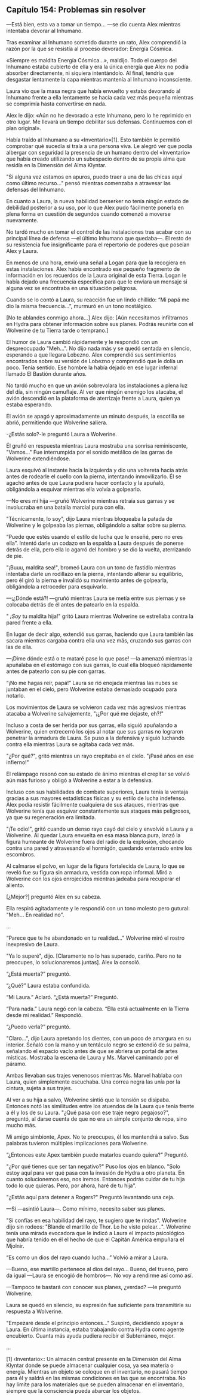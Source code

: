 
## Capítulo 154: Problemas sin resolver


—Está bien, esto va a tomar un tiempo… —se dio cuenta Alex mientras intentaba devorar al Inhumano.

Tras examinar al Inhumano sometido durante un rato, Alex comprendió la razón por la que se resistía al proceso devorador: Energía Cósmica.

«Siempre es maldita Energía Cósmica…», maldijo. Todo el cuerpo del Inhumano estaba cubierto de ella y era la única energía que Alex no podía absorber directamente, ni siquiera intentándolo. Al final, tendría que desgastar lentamente la capa mientras mantenía al Inhumano inconsciente.

Laura vio que la masa negra que había envuelto y estaba devorando al Inhumano frente a ella lentamente se hacía cada vez más pequeña mientras se comprimía hasta convertirse en nada.

Alex le dijo: «Aún no he devorado a este Inhumano, pero lo he reprimido en otro lugar. Me llevará un tiempo debilitar sus defensas. Continuemos con el plan original».

Había traído al Inhumano a su «Inventario»[1]. Esto también le permitió comprobar qué sucedía si traía a una persona viva. Le alegró ver que podía albergar con seguridad la presencia de un humano dentro del «Inventario» que había creado utilizando un subespacio dentro de su propia alma que residía en la Dimensión del Alma Klyntar.

"Si alguna vez estamos en apuros, puedo traer a una de las chicas aquí como último recurso..." pensó mientras comenzaba a atravesar las defensas del Inhumano.

En cuanto a Laura, la nueva habilidad berserker no tenía ningún estado de debilidad posterior a su uso, por lo que Alex pudo fácilmente ponerla en plena forma en cuestión de segundos cuando comenzó a moverse nuevamente.

No tardó mucho en tomar el control de las instalaciones tras acabar con su principal línea de defensa —el último Inhumano que quedaba—. El resto de su resistencia fue insignificante para el repertorio de poderes que poseían Alex y Laura.

En menos de una hora, envió una señal a Logan para que la recogiera en estas instalaciones. Alex había encontrado ese pequeño fragmento de información en los recuerdos de la Laura original de esta Tierra. Logan le había dejado una frecuencia específica para que le enviara un mensaje si alguna vez se encontraba en una situación peligrosa.

Cuando se lo contó a Laura, su reacción fue un lindo chillido: “Mi papá me dio la misma frecuencia…”, murmuró en un tono nostálgico.

[No te ablandes conmigo ahora...] Alex dijo: [Aún necesitamos infiltrarnos en Hydra para obtener información sobre sus planes. Podrás reunirte con el Wolverine de tu Tierra tarde o temprano.]

El humor de Laura cambió rápidamente y le respondió con un despreocupado "Meh...". No dijo nada más y se quedó sentada en silencio, esperando a que llegara Lobezno. Alex comprendió sus sentimientos encontrados sobre su versión de Lobezno y comprendió que le dolía un poco. Tenía sentido. Ese hombre la había dejado en ese lugar infernal llamado El Bastión durante años.

No tardó mucho en que un avión sobrevolara las instalaciones a plena luz del día, sin ningún camuflaje. Al ver que ningún enemigo los atacaba, el avión descendió en la plataforma de aterrizaje frente a Laura, quien ya estaba esperando.

El avión se apagó y aproximadamente un minuto después, la escotilla se abrió, permitiendo que Wolverine saliera.

-¿Estás solo?-le preguntó Laura a Wolverine.

Él gruñó en respuesta mientras Laura mostraba una sonrisa reminiscente, "Vamos..." Fue interrumpida por el sonido metálico de las garras de Wolverine extendiéndose.

Laura esquivó al instante hacia la izquierda y dio una voltereta hacia atrás antes de rodearle el cuello con la pierna, intentando inmovilizarlo. Él se agachó antes de que Laura pudiera hacer contacto y la apuñaló, obligándola a esquivar mientras ella volvía a golpearlo.

—No eres mi hija —gruñó Wolverine mientras retraía sus garras y se involucraba en una batalla marcial pura con ella.

"Técnicamente, lo soy", dijo Laura mientras bloqueaba la patada de Wolverine y le golpeaba las piernas, obligándolo a saltar sobre su pierna.

“Puede que estés usando el estilo de lucha que le enseñé, pero no eres ella”. Intentó darle un codazo en la espalda a Laura después de ponerse detrás de ella, pero ella lo agarró del hombro y se dio la vuelta, aterrizando de pie.

"¡Buuu, maldita sea!", bromeó Laura con un tono de fastidio mientras intentaba darle un rodillazo en la pierna, intentando alterar su equilibrio, pero él giró la pierna e invalidó su movimiento antes de golpearla, obligándola a retroceder para esquivarlo.

—¡¿Dónde está?! —gruñó mientras Laura se metía entre sus piernas y se colocaba detrás de él antes de patearlo en la espalda.

" _¡Soy_ tu maldita hija!" gritó Laura mientras Wolverine se estrellaba contra la pared frente a ella.

En lugar de decir algo, extendió sus garras, haciendo que Laura también las sacara mientras cargaba contra ella una vez más, cruzando sus garras con las de ella.

—¡Dime dónde está o te mataré pase lo que pase! —la amenazó mientras la apuñalaba en el estómago con sus garras, lo cual ella bloqueó rápidamente antes de patearlo con su pie con garras.

“¡No me hagas reír, papá!” Laura se rió enojada mientras las nubes se juntaban en el cielo, pero Wolverine estaba demasiado ocupado para notarlo.

Los movimientos de Laura se volvieron cada vez más agresivos mientras atacaba a Wolverine salvajemente, "¡¿Por qué me dejaste, eh?!"

Incluso a costa de ser herida por sus garras, ella siguió apuñalando a Wolverine, quien entrecerró los ojos al notar que sus garras no lograron penetrar la armadura de Laura. Se puso a la defensiva y siguió luchando contra ella mientras Laura se agitaba cada vez más.

"¿Por qué?", ​​gritó mientras un rayo crepitaba en el cielo. "¡Pasé años en ese infierno!"

El relámpago resonó con su estado de ánimo mientras el crepitar se volvió aún más furioso y obligó a Wolverine a estar a la defensiva.

Incluso con sus habilidades de combate superiores, Laura tenía la ventaja gracias a sus mayores estadísticas físicas y su estilo de lucha indefenso. Alex podía resistir fácilmente cualquiera de sus ataques, mientras que Wolverine tenía que esquivar constantemente sus ataques más peligrosos, ya que su regeneración era limitada.

"¡Te odio!", gritó cuando un denso rayo cayó del cielo y envolvió a Laura y a Wolverine. Al quedar Laura envuelta en esa masa blanca pura, lanzó la figura humeante de Wolverine fuera del radio de la explosión, chocando contra una pared y atravesando el hormigón, quedando enterrado entre los escombros.

Al calmarse el polvo, en lugar de la figura fortalecida de Laura, lo que se reveló fue su figura sin armadura, vestida con ropa informal. Miró a Wolverine con los ojos enrojecidos mientras jadeaba para recuperar el aliento.

[¿Mejor?] preguntó Alex en su cabeza.

Ella respiró agitadamente y le respondió con un tono molesto pero gutural: "Meh... En realidad no".

…

“Parece que te he abandonado en tu realidad…” Wolverine miró el rostro inexpresivo de Laura.

"Ya lo superé", dijo. [Claramente no lo has superado, cariño. Pero no te preocupes, lo solucionaremos juntas]. Alex la consoló.

“¿Está muerta?” preguntó.

“¿Qué?” Laura estaba confundida.

“Mi Laura.” Aclaró. “¿Está muerta?” Preguntó.

“Para nada.” Laura negó con la cabeza. “Ella está actualmente en la Tierra desde mi realidad.” Respondió.

“¿Puedo verla?” preguntó.

"Claro...", dijo Laura apretando los dientes, con un poco de amargura en su interior. Señaló con la mano y un tentáculo negro se extendió de su palma, señalando el espacio vacío antes de que se abriera un portal de artes místicas. Mostraba la escena de Laura y Ms. Marvel caminando por el páramo.

Ambas llevaban sus trajes venenosos mientras Ms. Marvel hablaba con Laura, quien simplemente escuchaba. Una correa negra las unía por la cintura, sujeta a sus trajes.

Al ver a su hija a salvo, Wolverine sintió que la tensión se disipaba. Entonces notó las similitudes entre los atuendos de la Laura que tenía frente a él y los de su Laura. "¿Qué pasa con ese traje negro pegajoso?", preguntó, al darse cuenta de que no era un simple conjunto de ropa, sino mucho más.

Mi amigo simbionte, Apex. No te preocupes, él los mantendrá a salvo. Sus palabras tuvieron múltiples implicaciones para Wolverine.

“¿Entonces este Apex también puede matarlos cuando quiera?” Preguntó.

"¿Por qué tienes que ser tan negativo?" Puso los ojos en blanco. "Solo estoy aquí para ver qué pasa con la invasión de Hydra a otro planeta. En cuanto solucionemos eso, nos iremos. Entonces podrás cuidar de tu hija todo lo que quieras. Pero, por ahora, haré de tu hija".

"¿Estás aquí para detener a Rogers?" Preguntó levantando una ceja.

—Sí —asintió Laura—. Como mínimo, necesito saber sus planes.

"Si confías en esa habilidad del rayo, te sugiero que te rindas". Wolverine dijo sin rodeos: "Blande el martillo de Thor. Lo he visto pelear...". Wolverine tenía una mirada evocadora que le indicó a Laura el impacto psicológico que habría tenido en él el hecho de que el Capitán América empuñara el Mjolnir.

“Es como un dios del rayo cuando lucha...” Volvió a mirar a Laura.

—Bueno, ese martillo pertenece al dios del rayo… Bueno, del trueno, pero da igual —Laura se encogió de hombros—. No voy a rendirme así como así.

—Tampoco te bastará con conocer sus planes, ¿verdad? —le preguntó Wolverine.

Laura se quedó en silencio, su expresión fue suficiente para transmitirle su respuesta a Wolverine.

"Empezaré desde el principio entonces..." Suspiró, decidiendo apoyar a Laura. En última instancia, estaba trabajando contra Hydra como agente encubierto. Cuanta más ayuda pudiera recibir el Subterráneo, mejor.

…

[1] ‹Inventario›:: Un almacén central presente en la Dimensión del Alma Klyntar donde se puede almacenar cualquier cosa, ya sea materia o energía. Mientras un objeto se coloque en el inventario, no pasará tiempo para él y saldrá en las mismas condiciones en las que se encontraba. No hay límite para los materiales que se pueden almacenar en el inventario, siempre que la consciencia pueda abarcar los objetos.
